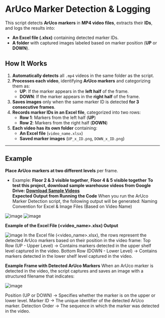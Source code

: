 # ArUco Marker Detection & Logging

This script detects **ArUco markers** in **MP4 video files**, extracts their **IDs**, and logs the results into:
- **An Excel file (.xlsx)** containing detected marker IDs.
- **A folder** with captured images labeled based on marker position (**UP** or **DOWN**).

## **How It Works**
1. **Automatically detects** all `.mp4` videos in the same folder as the script.
2. **Processes each video**, identifying **ArUco markers** and categorizing them as:
   - **UP**: If the marker appears in the **left half** of the frame.
   - **DOWN**: If the marker appears in the **right half** of the frame.
3. **Saves images** only when the same marker ID is detected **for 3 consecutive frames**.
4. **Records marker IDs in an Excel file**, categorized into two rows:
   - **Row 1**: Markers from the left half (**UP**)
   - **Row 2**: Markers from the right half (**DOWN**)
5. **Each video has its own folder** containing:
   - **An Excel file** (`video_name.xlsx`)
   - **Saved marker images** (`UP_x_ID.png`, `DOWN_x_ID.png`)

---

## **Example**
**Place ArUco markers at two different levels** per frame.
   - Example: **Floor 2 & 3 visible together**, **Floor 4 & 5 visible together**
**To test this project, download sample warehouse videos from Google Drive:**
**[Download Sample Videos](https://drive.google.com/drive/folders/1UDL9ePxvtVyLZpOv65CRXm15x1VUbDG4)**  
**Expected Output from Running the Code**
When you run the ArUco Marker Detection script, the following output will be generated:
Naming Convention for Excel & Image Files (Based on Video Name)

![image](https://github.com/user-attachments/assets/cfeb2b83-f238-4f0c-b4b7-24fa81fd0156)
![image](https://github.com/user-attachments/assets/953cd328-55a0-4261-aec0-624a8e365b4f)

**Example of the Excel File (<video_name>.xlsx) Output**

![image](https://github.com/user-attachments/assets/ff7ccb0b-c1fc-4283-bfd1-aa5a5d8f6fcd)
In the Excel file (<video_name>.xlsx), the rows represent the detected ArUco markers based on their position in the video frame:
Top Row (UP - Upper Level) → Contains markers detected in the upper shelf level captured in the video.
Bottom Row (DOWN - Lower Level) → Contains markers detected in the lower shelf level captured in the video.


**Example Frame with Detected ArUco Markers**
When an ArUco marker is detected in the video, the script captures and saves an image with a structured filename that indicates:

![image](https://github.com/user-attachments/assets/01f39589-498e-4970-a88f-66b21d1f74dd)

Position (UP or DOWN) → Specifies whether the marker is on the upper or lower level.
Marker ID → The unique identifier of the detected ArUco marker.
Detection Order → The sequence in which the marker was detected in the video.


